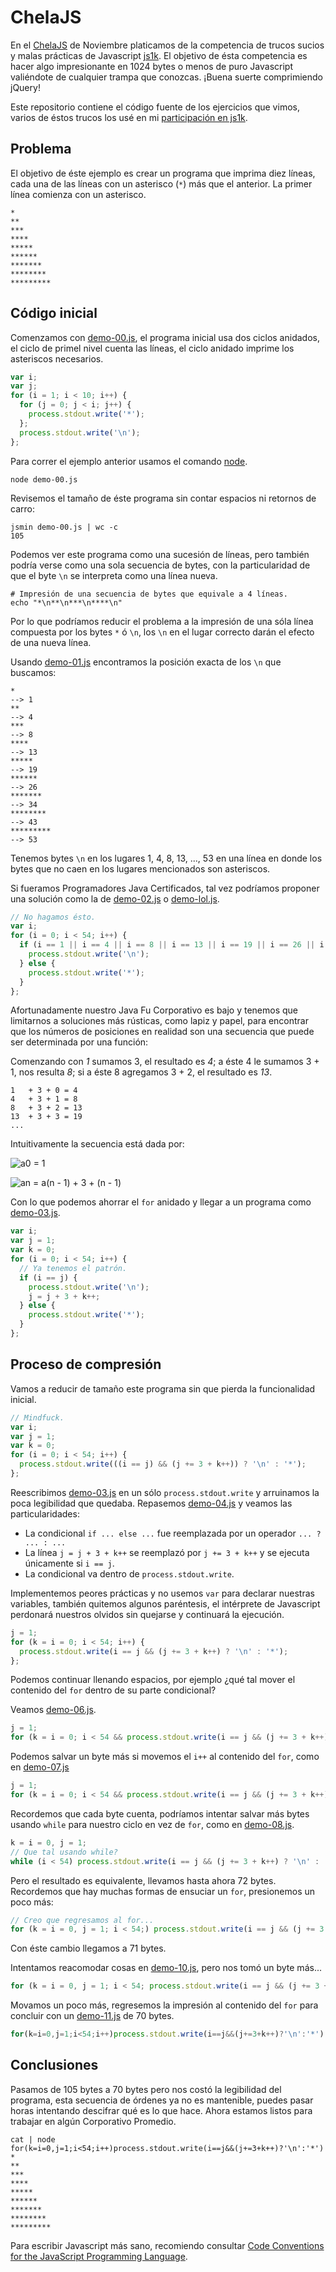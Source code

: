 # ChelaJS

En el [ChelaJS][1] de Noviembre platicamos de la competencia de trucos sucios
y malas prácticas de Javascript [js1k][2]. El objetivo de ésta competencia es
hacer algo impresionante en 1024 bytes o menos de puro Javascript valiéndote
de cualquier trampa que conozcas. ¡Buena suerte comprimiendo jQuery!

Este repositorio contiene el código fuente de los ejercicios que vimos, varios
de éstos trucos los usé en mi [participación en js1k][4].

## Problema

El objetivo de éste ejemplo es crear un programa que imprima diez líneas,
cada una de las líneas con un asterisco (`*`) más que el anterior. La primer
línea comienza con un asterisco.

```
*
**
***
****
*****
******
*******
********
*********
```

## Código inicial

Comenzamos con [demo-00.js](./demo-00.js), el programa inicial usa dos
ciclos anidados, el ciclo de primel nivel cuenta las líneas, el ciclo
anidado imprime los asteriscos necesarios.

```javascript
var i;
var j;
for (i = 1; i < 10; i++) {
  for (j = 0; j < i; j++) {
    process.stdout.write('*');
  };
  process.stdout.write('\n');
};
```

Para correr el ejemplo anterior usamos el comando [node][2].

```
node demo-00.js
```

Revisemos el tamaño de éste programa sin contar espacios ni retornos de carro:

```
jsmin demo-00.js | wc -c
105
```

Podemos ver este programa como una sucesión de líneas, pero también podría
verse como una sola secuencia de bytes, con la particularidad de que el byte
`\n` se interpreta como una línea nueva.

```
# Impresión de una secuencia de bytes que equivale a 4 líneas.
echo "*\n**\n***\n****\n"
```

Por lo que podríamos reducir el problema a la impresión de una sóla línea
compuesta por los bytes `*` ó `\n`, los `\n` en el lugar correcto darán el
efecto de una nueva línea.

Usando [demo-01.js](./demo-01.js) encontramos la posición exacta de los `\n`
que buscamos:

```
*
--> 1
**
--> 4
***
--> 8
****
--> 13
*****
--> 19
******
--> 26
*******
--> 34
********
--> 43
*********
--> 53
```

Tenemos bytes `\n` en los lugares 1, 4, 8, 13, ..., 53 en una línea en donde
los bytes que no caen en los lugares mencionados son asteriscos.

Si fueramos Programadores Java Certificados, tal vez podríamos proponer una
solución como la de [demo-02.js](./demo-02.js) o [demo-lol.js](./demo-lol.js).

```javascript
// No hagamos ésto.
var i;
for (i = 0; i < 54; i++) {
  if (i == 1 || i == 4 || i == 8 || i == 13 || i == 19 || i == 26 || i == 34 || i == 43 || i == 53) {
    process.stdout.write('\n');
  } else {
    process.stdout.write('*');
  }
};
```

Afortunadamente nuestro Java Fu Corporativo es bajo y tenemos que limitarnos a
soluciones más rústicas, como lapiz y papel, para encontrar que los números de
posiciones en realidad son una secuencia que puede ser determinada por una
función:

Comenzando con *1* sumamos 3, el resultado es *4*; a éste 4 le sumamos 3 + 1,
nos resulta *8*; si a éste 8 agregamos 3 + 2, el resultado es *13*.

```
1   + 3 + 0 = 4
4   + 3 + 1 = 8
8   + 3 + 2 = 13
13  + 3 + 3 = 19
...
```

Intuitivamente la secuencia está dada por:

![a0 = 1](a.gif)

![an = a(n - 1) + 3 + (n - 1)](an.gif)

Con lo que podemos ahorrar el `for` anidado y llegar a un programa como
[demo-03.js](./demo-03.js).

```javascript
var i;
var j = 1;
var k = 0;
for (i = 0; i < 54; i++) {
  // Ya tenemos el patrón.
  if (i == j) {
    process.stdout.write('\n');
    j = j + 3 + k++;
  } else {
    process.stdout.write('*');
  }
};
```

## Proceso de compresión

Vamos a reducir de tamaño este programa sin que pierda la funcionalidad inicial.

```javascript
// Mindfuck.
var i;
var j = 1;
var k = 0;
for (i = 0; i < 54; i++) {
  process.stdout.write(((i == j) && (j += 3 + k++)) ? '\n' : '*');
};
```

Reescribimos [demo-03.js](./demo-03.js) en un sólo `process.stdout.write`
y arruinamos la poca legibilidad que quedaba. Repasemos
[demo-04.js](./demo-04.js) y veamos las particularidades:

* La condicional `if ... else ...` fue reemplazada por
un operador `... ? ... : ... `
* La línea `j = j + 3 + k++` se reemplazó por `j += 3 + k++` y se ejecuta
únicamente si `i == j`.
* La condicional va dentro de `process.stdout.write`.

Implementemos peores prácticas y no usemos `var` para declarar nuestras
variables, también quitemos algunos paréntesis, el intérprete de
Javascript perdonará nuestros olvidos sin quejarse y continuará la ejecución.

```javascript
j = 1;
for (k = i = 0; i < 54; i++) {
  process.stdout.write(i == j && (j += 3 + k++) ? '\n' : '*');
};
```

Podemos continuar llenando espacios, por ejemplo ¿qué tal mover el contenido
del `for` dentro de su parte condicional?

Veamos [demo-06.js](./demo-06.js).

```javascript
j = 1;
for (k = i = 0; i < 54 && process.stdout.write(i == j && (j += 3 + k++) ? '\n' : '*'); i++);
```

Podemos salvar un byte más si movemos el `i++` al contenido del `for`, como en
[demo-07.js](./demo-07.js)

```javascript
j = 1;
for (k = i = 0; i < 54 && process.stdout.write(i == j && (j += 3 + k++) ? '\n' : '*');)i++
```

Recordemos que cada byte cuenta, podríamos intentar salvar más bytes usando `while` para
nuestro ciclo en vez de `for`, como en [demo-08.js](./demo-08.js).

```javascript
k = i = 0, j = 1;
// Que tal usando while?
while (i < 54) process.stdout.write(i == j && (j += 3 + k++) ? '\n' : '*', i++)
```

Pero el resultado es equivalente, llevamos hasta ahora 72 bytes. Recordemos que
hay muchas formas de ensuciar un `for`, presionemos un poco más:

```javascript
// Creo que regresamos al for...
for (k = i = 0, j = 1; i < 54;) process.stdout.write(i == j && (j += 3 + k++) ? '\n' : '*', i++)
```

Con éste cambio llegamos a 71 bytes.

Intentamos reacomodar cosas en [demo-10.js](./demo-10.js), pero nos tomó un byte más...

```javascript
for (k = i = 0, j = 1; i < 54; process.stdout.write(i == j && (j += 3 + k++) ? '\n' : '*', i++));
```

Movamos un poco más, regresemos la impresión al contenido del `for` para
concluir con un [demo-11.js](./demo-11.js) de 70 bytes.

```javascript
for(k=i=0,j=1;i<54;i++)process.stdout.write(i==j&&(j+=3+k++)?'\n':'*')
```

## Conclusiones

Pasamos de 105 bytes a 70 bytes pero nos costó la legibilidad del programa,
esta secuencia de órdenes ya no es mantenible, puedes pasar horas intentando
descifrar qué es lo que hace. Ahora estamos listos para trabajar en algún
Corporativo Promedio.

```
cat | node
for(k=i=0,j=1;i<54;i++)process.stdout.write(i==j&&(j+=3+k++)?'\n':'*')
*
**
***
****
*****
******
*******
********
*********
```

Para escribir Javascript más sano, recomiendo consultar
[Code Conventions for the JavaScript Programming Language][5].

[1]: https://twitter.com/Chela_js
[2]: http://www.js1k.com
[3]: http://www.nodejs.org
[4]: http://js1k.com/2013-spring/demo/1462
[5]: http://javascript.crockford.com/code.html
